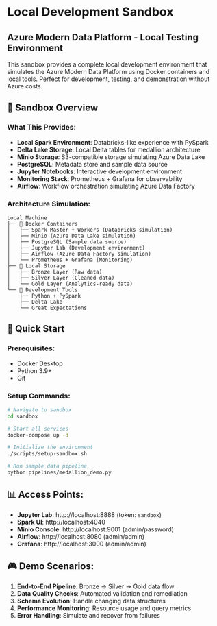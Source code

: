 # Local Development Sandbox
## Azure Modern Data Platform - Local Testing Environment

This sandbox provides a complete local development environment that simulates the Azure Modern Data Platform using Docker containers and local tools. Perfect for development, testing, and demonstration without Azure costs.

## 🎯 Sandbox Overview

### What This Provides:
- **Local Spark Environment**: Databricks-like experience with PySpark
- **Delta Lake Storage**: Local Delta tables for medallion architecture
- **Minio Storage**: S3-compatible storage simulating Azure Data Lake
- **PostgreSQL**: Metadata store and sample data source
- **Jupyter Notebooks**: Interactive development environment
- **Monitoring Stack**: Prometheus + Grafana for observability
- **Airflow**: Workflow orchestration simulating Azure Data Factory

### Architecture Simulation:
```
Local Machine
├── 🐳 Docker Containers
│   ├── Spark Master + Workers (Databricks simulation)
│   ├── Minio (Azure Data Lake simulation)
│   ├── PostgreSQL (Sample data source)
│   ├── Jupyter Lab (Development environment)
│   ├── Airflow (Azure Data Factory simulation)
│   └── Prometheus + Grafana (Monitoring)
├── 📁 Local Storage
│   ├── Bronze Layer (Raw data)
│   ├── Silver Layer (Cleaned data)
│   └── Gold Layer (Analytics-ready data)
└── 🔧 Development Tools
    ├── Python + PySpark
    ├── Delta Lake
    └── Great Expectations
```

## 🚀 Quick Start

### Prerequisites:
- Docker Desktop
- Python 3.9+
- Git

### Setup Commands:
```bash
# Navigate to sandbox
cd sandbox

# Start all services
docker-compose up -d

# Initialize the environment
./scripts/setup-sandbox.sh

# Run sample data pipeline
python pipelines/medallion_demo.py
```

## 📊 Access Points:
- **Jupyter Lab**: http://localhost:8888 (token: `sandbox`)
- **Spark UI**: http://localhost:4040
- **Minio Console**: http://localhost:9001 (admin/password)
- **Airflow**: http://localhost:8080 (admin/admin)
- **Grafana**: http://localhost:3000 (admin/admin)

## 🎮 Demo Scenarios:
1. **End-to-End Pipeline**: Bronze → Silver → Gold data flow
2. **Data Quality Checks**: Automated validation and remediation
3. **Schema Evolution**: Handle changing data structures
4. **Performance Monitoring**: Resource usage and query metrics
5. **Error Handling**: Simulate and recover from failures
